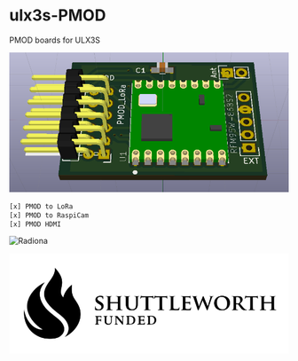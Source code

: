 # ulx3s-PMOD

PMOD boards for ULX3S

![PMOD_LoRa](LoRa/pic/PMOD_LoRa.png)


    [x] PMOD to LoRa
    [x] PMOD to RaspiCam
    [x] PMOD HDMI

![Radiona](LoRa/pic/radiona.svg)

![Founded by ShuttleworthFoudation](https://github.com/ShuttleworthFoundation/Logos/blob/master/Shuttleworth%20Funded/Shuttleworth%20Funded%20Black/Shuttleworth%20Funded.svg)

